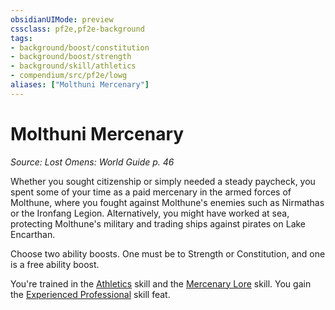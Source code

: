 ```yaml
---
obsidianUIMode: preview
cssclass: pf2e,pf2e-background
tags:
- background/boost/constitution
- background/boost/strength
- background/skill/athletics
- compendium/src/pf2e/lowg
aliases: ["Molthuni Mercenary"]
---
```

# Molthuni Mercenary
*Source: Lost Omens: World Guide p. 46*  

Whether you sought citizenship or simply needed a steady paycheck, you spent some of your time as a paid mercenary in the armed forces of Molthune, where you fought against Molthune's enemies such as Nirmathas or the Ironfang Legion. Alternatively, you might have worked at sea, protecting Molthune's military and trading ships against pirates on Lake Encarthan.

Choose two ability boosts. One must be to Strength or Constitution, and one is a free ability boost.

You're trained in the [Athletics](/compendium/skills.md#Athletics) skill and the [Mercenary Lore](/compendium/skills.md#Lore) skill. You gain the [Experienced Professional](/compendium/feats/experienced-professional.md) skill feat.